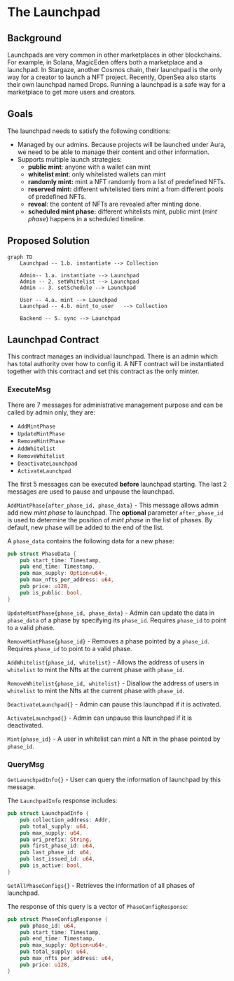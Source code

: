 # The Launchpad
## Background
Launchpads are very common in other marketplaces in other blockchains. For example, in Solana, MagicEden offers both a marketplace and a launchpad. In Stargaze, another Cosmos chain, their launchpad is the only way for a creator to launch a NFT project. Recently, OpenSea also starts their own launchpad named Drops. Running a launchpad is a safe way for a marketplace to get more users and creators.

## Goals
The launchpad needs to satisfy the following conditions:
- Managed by our admins. Because projects will be launched under Aura, we need to be able to manage their content and other information.
- Supports multiple launch strategies:
    - **public mint**: anyone with a wallet can mint
    - **whitelist mint**: only whitelisted wallets can mint
    - **randomly mint:** mint a NFT randomly from a list of predefined NFTs.
    - **reserved mint:** different whitelisted tiers mint a from different pools of predefined NFTs.
    - **reveal**: the content of NFTs are revealed after minting done.
    - **scheduled mint phase:** different whitelists mint, public mint (*mint phase*) happens in a scheduled timeline.

## Proposed Solution
```mermaid
graph TD
    Launchpad -- 1.b. instantiate --> Collection

    Admin-- 1.a. instantiate --> Launchpad
	Admin -- 2. setWhitelist --> Launchpad
    Admin -- 3. setSchedule --> Launchpad

    User -- 4.a. mint --> Launchpad
    Launchpad -- 4.b. mint_to_user   --> Collection

    Backend -- 5. sync --> Launchpad
```

## Launchpad Contract
This contract manages an individual launchpad. There is an admin which has total authority over how to config it. A NFT contract will be instantiated together with this contract and set this contract as the only minter.

### ExecuteMsg

There are 7 messages for administrative management purpose and can be called by admin only, they are:
- `AddMintPhase`
- `UpdateMintPhase`
- `RemoveMintPhase`
- `AddWhitelist`
- `RemoveWhitelist`
- `DeactivateLaunchpad`
- `ActivateLaunchpad`

The first 5 messages can be executed **before** launchpad starting. The last 2 messages are used to pause and unpause the launchpad.

`AddMintPhase{after_phase_id, phase_data}` - This message allows admin add new *mint phase* to launchpad. 
The **optional** parameter `after_phase_id` is used to determine the position of *mint phase* in the list of phases. 
By default, new phase will be added to the end of the list.

A `phase_data` contains the following data for a new phase:
```rust
pub struct PhaseData {
    pub start_time: Timestamp,
    pub end_time: Timestamp,
    pub max_supply: Option<u64>,
    pub max_nfts_per_address: u64,
    pub price: u128,
    pub is_public: bool,
}
```

`UpdateMintPhase{phase_id, phase_data}` - Admin can update the data in `phase_data` of a phase by specifying its `phase_id`. 
Requires `phase_id` to point to a valid phase.

`RemoveMintPhase{phase_id}` - Removes a phase pointed by a `phase_id`. Requires `phase_id` to point to a valid phase.

`AddWhitelist{phase_id, whitelist}` - Allows the address of users in `whitelist` to mint the Nfts at the current phase with `phase_id`. 

`RemoveWhitelist{phase_id, whitelist}` - Disallow the address of users in `whitelist` to mint the Nfts at the current phase with `phase_id`.

`DeactivateLaunchpad{}` - Admin can pause this launchpad if it is activated.

`ActivateLaunchpad{}` - Admin can unpause this launchpad if it is deactivated.

`Mint{phase_id}` - A user in whitelist can mint a Nft in the phase pointed by `phase_id`.

### QueryMsg

`GetLaunchpadInfo{}` - User can query the information of launchpad by this message.

The `LaunchpadInfo` response includes:
```rust
pub struct LaunchpadInfo {
    pub collection_address: Addr,
    pub total_supply: u64,
    pub max_supply: u64,
    pub uri_prefix: String,
    pub first_phase_id: u64,
    pub last_phase_id: u64,
    pub last_issued_id: u64,
    pub is_active: bool,
}
```

`GetAllPhaseConfigs{}` - Retrieves the information of all phases of launchpad.

The response of this query is a vector of `PhaseConfigResponse`:
```rust
pub struct PhaseConfigResponse {
    pub phase_id: u64,
    pub start_time: Timestamp,
    pub end_time: Timestamp,
    pub max_supply: Option<u64>,
    pub total_supply: u64,
    pub max_nfts_per_address: u64,
    pub price: u128,
}
```